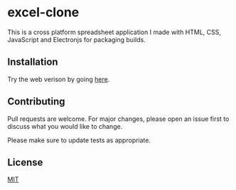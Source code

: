 # excel-clone

This is a cross platform spreadsheet application I made with HTML, CSS, JavaScript and Electronjs for packaging builds.

## Installation

Try the web verison by going [here](https://mraman007.github.io/excel-clone/).


## Contributing
Pull requests are welcome. For major changes, please open an issue first to discuss what you would like to change.

Please make sure to update tests as appropriate.

## License
[MIT](https://choosealicense.com/licenses/mit/)
